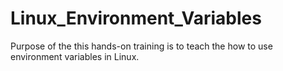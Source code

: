 # Linux_Environment_Variables
Purpose of the this hands-on training is to teach the  how to use environment variables in Linux.
